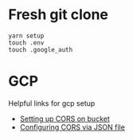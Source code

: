 # Fresh git clone

```
yarn setup
touch .env
touch .google_auth
```

# GCP

Helpful links for gcp setup

- [Setting up CORS on bucket](https://cloud.google.com/storage/docs/cross-origin)
- [Configuring CORS via JSON file](https://cloud.google.com/storage/docs/configuring-cors)
